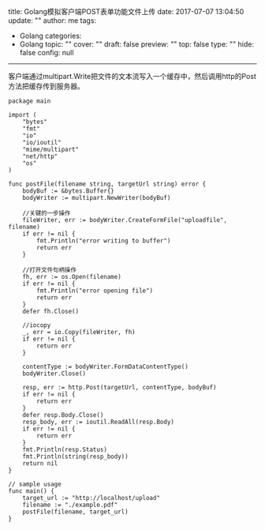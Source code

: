 title: Golang模拟客户端POST表单功能文件上传
date: 2017-07-07 13:04:50
update: ""
author: me
tags:
- Golang
categories:
- Golang
topic: ""
cover: ""
draft: false
preview: ""
top: false
type: ""
hide: false
config: null


---


客户端通过multipart.Write把文件的文本流写入一个缓存中，然后调用http的Post方法把缓存传到服务器。
<!--more-->
```golang
package main

import (
    "bytes"
    "fmt"
    "io"
    "io/ioutil"
    "mime/multipart"
    "net/http"
    "os"
)

func postFile(filename string, targetUrl string) error {
    bodyBuf := &bytes.Buffer{}
    bodyWriter := multipart.NewWriter(bodyBuf)

    //关键的一步操作
    fileWriter, err := bodyWriter.CreateFormFile("uploadfile", filename)
    if err != nil {
        fmt.Println("error writing to buffer")
        return err
    }

    //打开文件句柄操作
    fh, err := os.Open(filename)
    if err != nil {
        fmt.Println("error opening file")
        return err
    }
    defer fh.Close()

    //iocopy
    _, err = io.Copy(fileWriter, fh)
    if err != nil {
        return err
    }

    contentType := bodyWriter.FormDataContentType()
    bodyWriter.Close()

    resp, err := http.Post(targetUrl, contentType, bodyBuf)
    if err != nil {
        return err
    }
    defer resp.Body.Close()
    resp_body, err := ioutil.ReadAll(resp.Body)
    if err != nil {
        return err
    }
    fmt.Println(resp.Status)
    fmt.Println(string(resp_body))
    return nil
}

// sample usage
func main() {
    target_url := "http://localhost/upload"
    filename := "./example.pdf"
    postFile(filename, target_url)
}
```
